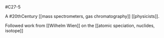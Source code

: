 #C27-5 

A #20thCentury [[mass spectrometers, gas chromatography]] [[physicists]]. 

Followed work from [[Wilhelm Wien]] on the [[atomic speciation, nuclides, isotope]]